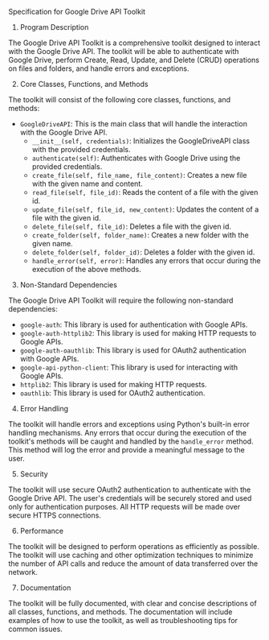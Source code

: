 Specification for Google Drive API Toolkit

1. Program Description

The Google Drive API Toolkit is a comprehensive toolkit designed to interact with the Google Drive API. The toolkit will be able to authenticate with Google Drive, perform Create, Read, Update, and Delete (CRUD) operations on files and folders, and handle errors and exceptions. 

2. Core Classes, Functions, and Methods

The toolkit will consist of the following core classes, functions, and methods:

- `GoogleDriveAPI`: This is the main class that will handle the interaction with the Google Drive API.
  - `__init__(self, credentials)`: Initializes the GoogleDriveAPI class with the provided credentials.
  - `authenticate(self)`: Authenticates with Google Drive using the provided credentials.
  - `create_file(self, file_name, file_content)`: Creates a new file with the given name and content.
  - `read_file(self, file_id)`: Reads the content of a file with the given id.
  - `update_file(self, file_id, new_content)`: Updates the content of a file with the given id.
  - `delete_file(self, file_id)`: Deletes a file with the given id.
  - `create_folder(self, folder_name)`: Creates a new folder with the given name.
  - `delete_folder(self, folder_id)`: Deletes a folder with the given id.
  - `handle_error(self, error)`: Handles any errors that occur during the execution of the above methods.

3. Non-Standard Dependencies

The Google Drive API Toolkit will require the following non-standard dependencies:

- `google-auth`: This library is used for authentication with Google APIs.
- `google-auth-httplib2`: This library is used for making HTTP requests to Google APIs.
- `google-auth-oauthlib`: This library is used for OAuth2 authentication with Google APIs.
- `google-api-python-client`: This library is used for interacting with Google APIs.
- `httplib2`: This library is used for making HTTP requests.
- `oauthlib`: This library is used for OAuth2 authentication.

4. Error Handling

The toolkit will handle errors and exceptions using Python's built-in error handling mechanisms. Any errors that occur during the execution of the toolkit's methods will be caught and handled by the `handle_error` method. This method will log the error and provide a meaningful message to the user. 

5. Security

The toolkit will use secure OAuth2 authentication to authenticate with the Google Drive API. The user's credentials will be securely stored and used only for authentication purposes. All HTTP requests will be made over secure HTTPS connections. 

6. Performance

The toolkit will be designed to perform operations as efficiently as possible. The toolkit will use caching and other optimization techniques to minimize the number of API calls and reduce the amount of data transferred over the network. 

7. Documentation

The toolkit will be fully documented, with clear and concise descriptions of all classes, functions, and methods. The documentation will include examples of how to use the toolkit, as well as troubleshooting tips for common issues.